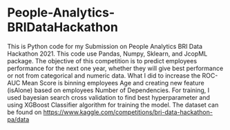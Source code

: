# People-Analytics-BRIDataHackathon

This is Python code for my Submission on People Analytics BRI Data Hackathon 2021.
This code use Pandas, Numpy, Sklearn, and JcopML package.
The objective of this competition is to predict employees performance for the next one year, whether they will give best performance or not from categorical and numeric data.
What I did to increase the ROC-AUC Mean Score is binning employees Age and creating new feature (isAlone) based on employees Number of Dependencies.
For training, I used bayesian search cross validation to find best hyperparameter and using XGBoost Classifier algorithm for training the model.
The dataset can be found on https://www.kaggle.com/competitions/bri-data-hackathon-pa/data
